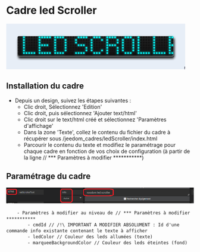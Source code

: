 # Cadre led Scroller

![](doc/images/ledScroller.png)

## Installation du cadre

- Depuis un design, suivez les étapes suivantes :
	- Clic droit, Sélectionnez 'Edition'
	- Clic droit, puis sélectionnez 'Ajouter text/html'
	- Clic droit sur le text/html créé et sélectionnez 'Paramètres d'affichage'
	- Dans la zone 'Texte', collez le contenu du fichier du cadre à récupérer sous /jeedom_cadres/ledScroller/index.html
	- Parcourir le contenu du texte et modifiez le paramétrage pour chaque cadre en fonction de vos choix de configuration (à partir de la ligne // *** Paramètres à modifier ***********)
	
	
## Paramétrage du cadre

![](doc/images/cmdInfo.png)

		- Paramètres à modifier au niveau de // *** Paramètres à modifier ***********
			- cmdId // /!\ IMPORTANT A MODIFIER ABSOLUMENT : Id d'une commande info existante contenant le texte à afficher
			- ledColor // Couleur des leds allumées (texte)
			- marqueeBackgroundColor // Couleur des leds éteintes (fond)
	